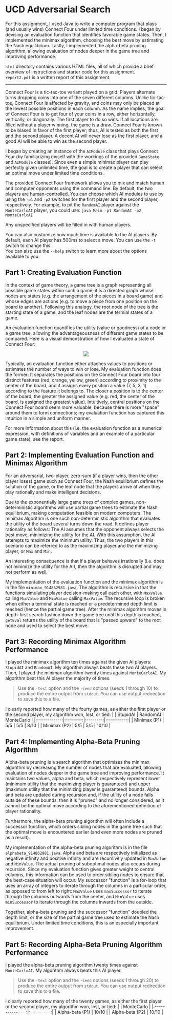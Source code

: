 # UCD Adversarial Search
For this assignment, I used Java to write a computer program that plays (and usually wins) Connect Four under limited time conditions. I began by devising an evaluation function that identifies favorable game states. Then, I implemented the minimax algorithm, choosing the best move by estimating the Nash equilibrium. Lastly, I implemented the alpha-beta pruning algorithm, allowing evaluation of nodes deeper in the game tree and improving performance.

`html` directory contains various HTML files, all of which provide a brief overview of instructions and starter code for this assignment.  
`report2.pdf` is a written report of this assignment.

---

Connect Four is a tic-tac-toe variant played on a grid. Players alternate turns dropping coins into one of the seven different columns. Unlike tic-tac-toe, Connect Four is affected by gravity, and coins may only be placed at the lowest possible positions in each column. As the name implies, the goal of Connect Four is to get four of your coins in a row, either horizontally, vertically, or diagonally. The first player to do so wins. If all locations are filled without a player winning, the game is a draw. Connect Four is known to be biased in favor of the first player; thus, AI is tested as both the first and the second player. A decent AI will never lose as the first player, and a good AI will be able to win as the second player.

I began by creating an instance of the `AIModule` class that plays Connect Four (by familiarizing myself with the workings of the provided `GameState` and `AIModule` classes). Since even a simple minimax player can play perfectly given unlimited time, the goal is to create a player that can select an optimal move under limited time conditions.

The provided Connect Four framework allows you to mix and match human and computer opponents using the command line. By default, the two players are human-controlled. You can choose which AI modules to use by using the `-p1` and `-p2` switches for the first player and the second player, respectively. For example, to pit the `RandomAI` player against the `MonteCarloAI` player, you could use: `java Main -p1 RandomAI -p2 MonteCarloAI`

Any unspecified players will be filled in with human players.

You can also customize how much time is available to the AI players. By default, each AI player has 500ms to select a move. You can use the `-t` switch to change this.  
You can also use the `--help` switch to learn more about the options available to you.

## Part 1: Creating Evaluation Function
In the context of game theory, a game tree is a graph representing all possible game states within such a game; it is a directed graph whose nodes are states (e.g. the arrangement of the pieces in a board game) and whose edges are actions (e.g. to move a piece from one position on the board to another). Following this analogy, the root node of the tree is the starting state of a game, and the leaf nodes are the termial states of a game.

An evaluation function quantifies the utility (value or goodness) of a node in a game tree, allowing the advantageousness of different game states to be compared. Here is a visual demonstration of how I evaluated a state of Connect Four:

<p align="center">
  <img src="https://i.postimg.cc/GmLbJjYc/eval-func.png" />
</p>

Typically, an evaluation function either attaches values to positions or estimates the number of ways to win or lose. My evaluation function does the former: It separates the positions on the Connect Four board into four distinct features (red, orange, yellow, green) according to proximity to the center of the board, and it assigns every position a value (7, 5, 3, 1) according to the feature it belongs to. The closer a position is to the center of the board, the greater the assigned value (e.g. red, the center of the board, is assigned the greatest value). Intuitively, central positions on the Connect Four board seem more valuable, because there is more "space" around them to form connections; my evaluation function has captured this intuition in a simple and uniform manner.

For more information about this (i.e. the evaluation function as a numerical expression, with definitions of variables and an example of a particular game state), see the report.

## Part 2: Implementing Evaluation Function and Minimax Algorithm
For an adversarial, two-player, zero-sum (if a player wins, then the other player loses) game such as Connect Four, the Nash equilibrium defines the solution of the game, or the leaf node that the players arrive at when they play rationally and make intelligent decisions.

Due to the exponentially large game trees of complex games, non-deterministic algorithms will use partial game trees to estimate the Nash equilibrium, making computation feasible on modern computers. The minimax algorithm is one such non-deterministic algorithm that evaluates the utility of the board several turns down the road. It defines player rationality as follows: The AI assumes that the opponent always selects the best move, minimizing the utility for the AI. With this assumption, the AI attempts to maximize the minimum utility. Thus, the two players in this scenario can be referred to as the maximizing player and the minimizing player, or `Max` and `Min`.

An interesting consequence is that if a player behaves irrationally (i.e. does not minimize the utility for the AI), then the algorithm is disrupted and may not perform as well.

My implementation of the evaluation function and the minimax algorithm is in the file `minimax_914862981.java`. The algorithm is recursive in that the functions simulating player decision-making call each other, with `MaxValue` calling `MinValue` and `MinValue` calling `MaxValue`. The recursive loop is broken when either a terminal state is reached or a predetermined depth limit is reached (hence the partial game tree). After the minimax algorithm moves in depth-first search fashion down the game tree until this depth is reached, `getEval` returns the utility of the board that is "passed upward" to the root node and used to select the best move.

## Part 3: Recording Minimax Algorithm Performance
I played the minimax algorithm ten times against the given AI players: `StupidAI` and `RandomAI`. My algorithm always beats these two AI players. Then, I played the minimax algorithm twenty times against `MonteCarloAI`. My algorithm beat this AI player the majority of times.

> Use the `-text` option and the `-seed` options (seeds 1 through 10) to produce the entire output from `stdout`. You can use output redirection to save this to a file.

I clearly reported how many of the fourty games, as either the first player or the second player, my algorithm won, lost, or tied:
|              | StupidAI | RandomAI | MonteCarlo |
|:------------:|:--------:|:--------:|:----------:|
| Minimax (P1) |    5/5   |    5/5   |    8/10    | 
| Minimax (P2) |    5/5   |    5/5   |   10/10    |

## Part 4: Implementing Alpha-Beta Pruning Algorithm
Alpha-beta pruning is a search algorithm that optimizes the minimax algorithm by decreasing the number of nodes that are evaluated, allowing evaluation of nodes deeper in the game tree and improving performance. It maintains two values, alpha and beta, which respectively represent lower (minimum utility that the maximizing player is guaranteed) and upper (maximum utility that the minimizing player is guaranteed) bounds. Alpha and beta are updated during recursion and, if the utility of a node falls outside of these bounds, then it is "pruned" and no longer considered, as it cannot be the optimal move according to the aforementioned definition of player rationality.

Furthermore, the alpha-beta pruning algorithm will often include a successor function, which orders sibling nodes in the game tree such that the optimal move is encountered earlier (and even more nodes are pruned as a result).

My implementation of the alpha-beta pruning algorithm is in the file `alphabeta_914862981.java`. Alpha and beta are respectively initialized as negative infinity and positive infinity and are recursively updated in `MaxValue` and `MinValue`. The actual pruning of suboptimal nodes also occurs during recursion. Since my evaluation function gives greater weight to central columns, this information can be used to order sibling nodes to ensure that the best-case situation will occur. My successor "function" is a for-loop that uses an array of integers to iterate through the columns in a particular order, as opposed to from left to right: `MaxValue` uses `maxSuccessor` to iterate through the columns outwards from the center, and `MinValue` uses `minSuccessor` to iterate through the columns inwards from the outside.

Together, alpha-beta pruning and the successor "function" doubled the depth limit, or the size of the partial game tree used to estimate the Nash equilibrium. Under limited time conditions, this is an especially important improvement.

## Part 5: Recording Alpha-Beta Pruning Algorithm Performance
I played the alpha-beta pruning algorithm twenty times against `MonteCarloAI`. My algorithm always beats this AI player.

> Use the `-text` option and the `-seed` options (seeds 1 through 20) to produce the entire output from `stdout`. You can use output redirection to save this to a file.

I clearly reported how many of the twenty games, as either the first player or the second player, my algorithm won, lost, or tied:
|                 | MonteCarlo |
|:---------------:|:----------:|
| Alpha-beta (P1) |    10/10   | 
| Alpha-beta (P2) |    10/10   |
